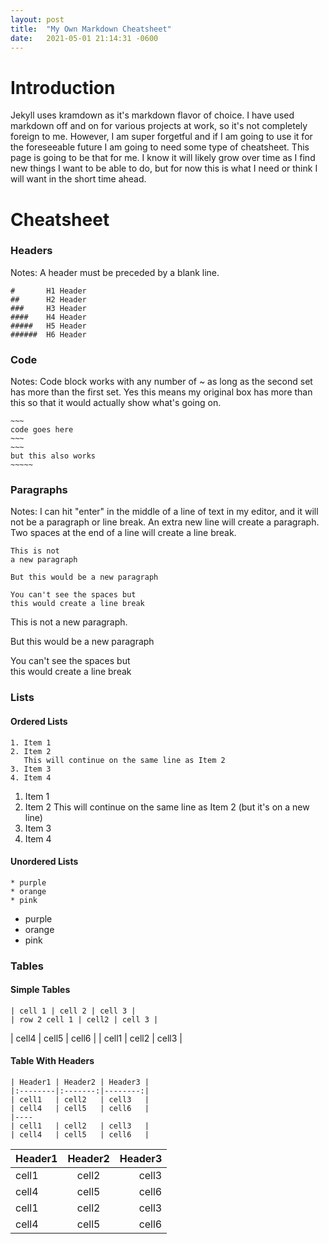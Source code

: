 ```yaml
---
layout: post
title:  "My Own Markdown Cheatsheet"
date:   2021-05-01 21:14:31 -0600
---
```

# Introduction

Jekyll uses kramdown as it's markdown flavor of choice.  I have used markdown off
and on for various projects at work, so it's not completely foreign to me.  However,
I am super forgetful and if I am going to use it for the foreseeable future I am
going to need some type of cheatsheet.  This page is going to be that for me.  I
know it will likely grow over time as I find new things I want to be able to do,
but for now this is what I need or think I will want in the short time ahead.

# Cheatsheet

### Headers

Notes: A header must be preceded by a blank line.

~~~
#       H1 Header
##      H2 Header
###     H3 Header
####    H4 Header
#####   H5 Header
######  H6 Header
~~~

### Code

Notes: Code block works with any number of ~ as long as the second set has more
than the first set.  Yes this means my original box has more than this so that
it would actually show what's going on.
~~~~~~
~~~
code goes here
~~~
~~~
but this also works
~~~~~
~~~~~~

### Paragraphs

Notes: I can hit "enter" in the middle of a line of text in my editor, and it will
not be a paragraph or line break.  An extra new line will create a paragraph.
Two spaces at the end of a line will create a line break.

~~~~
This is not
a new paragraph

But this would be a new paragraph

You can't see the spaces but  
this would create a line break
~~~~

This is not
a new paragraph.

But this would be a new paragraph

You can't see the spaces but  
this would create a line break

### Lists

#### Ordered Lists

~~~
1. Item 1
2. Item 2
   This will continue on the same line as Item 2
3. Item 3
4. Item 4
~~~
1. Item 1
2. Item 2
   This will continue on the same line as Item 2 (but it's on a new line)
3. Item 3
4. Item 4

#### Unordered Lists

~~~
* purple
* orange
* pink
~~~
* purple
* orange
* pink

### Tables

#### Simple Tables

~~~
| cell 1 | cell 2 | cell 3 |
| row 2 cell 1 | cell2 | cell 3 |
~~~

| cell4   | cell5   | cell6   |
| cell1   | cell2   | cell3   |

#### Table With Headers

~~~
| Header1 | Header2 | Header3 |
|:--------|:-------:|--------:|
| cell1   | cell2   | cell3   |
| cell4   | cell5   | cell6   |
|----
| cell1   | cell2   | cell3   |
| cell4   | cell5   | cell6   |
~~~

| Header1 | Header2 | Header3 |
|:--------|:-------:|--------:|
| cell1   | cell2   | cell3   |
| cell4   | cell5   | cell6   |
| cell1   | cell2   | cell3   |
| cell4   | cell5   | cell6   |
